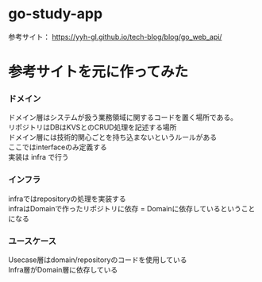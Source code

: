 # go-study-app

参考サイト：
https://yyh-gl.github.io/tech-blog/blog/go_web_api/

# 参考サイトを元に作ってみた

### ドメイン
ドメイン層はシステムが扱う業務領域に関するコードを置く場所である。  
リポジトリはDBはKVSとのCRUD処理を記述する場所  
ドメイン層には技術的関心ごとを持ち込まないというルールがある  
ここではinterfaceのみ定義する  
実装は infra で行う  
  
### インフラ
infraではrepositoryの処理を実装する  
infraはDomainで作ったリポジトリに依存 = Domainに依存しているということになる  

### ユースケース
Usecase層はdomain/repositoryのコードを使用している  
Infra層がDomain層に依存している  